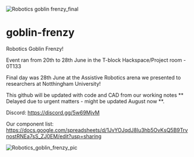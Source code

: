 

![Robotics goblin frenzy_final](https://user-images.githubusercontent.com/812771/176731045-01164ded-4efe-43a5-842d-6ae650b87d78.png)




# goblin-frenzy
Robotics Goblin Frenzy!

Event ran from 20th to 28th June in the T-block Hackspace/Project room - 0T133

Final day was 28th June at the Assistive Robotics arena we presented to researchers at Notthingham University!

This github will be updated with code and CAD from our working notes ** Delayed due to urgent matters - might be updated August now **.

Discord:
https://discord.gg/5w69MjvM

Our component list:
https://docs.google.com/spreadsheets/d/1JvYOJqdJ8lu3hb5OvKsQ5B9TrvnostRNEa7sS_ZJ0EM/edit?usp=sharing
 
![Robotics_goblin_frenzy_pic](https://user-images.githubusercontent.com/812771/170381603-f203c570-ae2f-4476-859d-bb94b561ab44.jpg)

